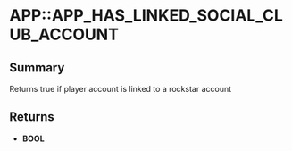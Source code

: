 # APP::APP_HAS_LINKED_SOCIAL_CLUB_ACCOUNT

## Summary
Returns true if player account is linked to a rockstar account

## Returns
* **BOOL**